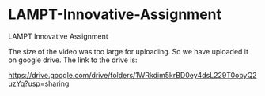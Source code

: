 # LAMPT-Innovative-Assignment
LAMPT Innovative Assignment

The size of the video was too large for uploading. So we have uploaded it on google drive. The link to the drive is:

https://drive.google.com/drive/folders/1WRkdim5krBD0ey4dsL229T0obyQ2uzYq?usp=sharing
